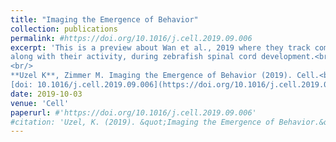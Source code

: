 ```yaml
---
title: "Imaging the Emergence of Behavior"
collection: publications
permalink: #https://doi.org/10.1016/j.cell.2019.09.006
excerpt: 'This is a preview about Wan et al., 2019 where they track comprehensively the development of individual neurons,
along with their activity, during zebrafish spinal cord development.<br/>
<br/>
**Uzel K**, Zimmer M. Imaging the Emergence of Behavior (2019). Cell.<br/>
[doi: 10.1016/j.cell.2019.09.006](https://doi.org/10.1016/j.cell.2019.09.006)'
date: 2019-10-03
venue: 'Cell'
paperurl: #'https://doi.org/10.1016/j.cell.2019.09.006'
#citation: 'Uzel, K. (2019). &quot;Imaging the Emergence of Behavior.&quot; <i>Cell</i>.'
---
```


